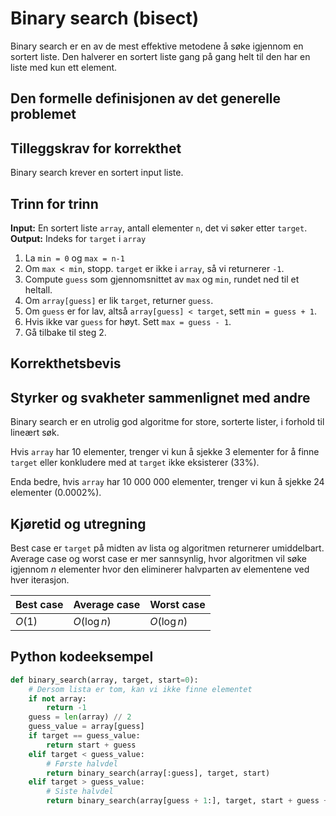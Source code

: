 # Binary search (bisect)

<!-- 
1. Kjenne den formelle definisjonen av det generelle problemet den løser
2. Kjenne til eventuelle tilleggskrav den stiller for å være korrekt
3. Vite hvordan den oppfører seg; kunne utføre algoritmen, trinn for trinn!
4. Forstå korrekthetsbeviset; hvordan og hvorfor virker algoritmen egentlig?
5. Kjenne til eventuelle styrker eller svakheter, sammenlignet med andre
6. Kjenne kjøretidene under ulike omstendigheter, og forstå utregningen
-->

Binary search er en av de mest effektive metodene å søke igjennom en sortert liste. Den halverer en sortert liste gang på gang helt til den har en liste med kun ett element.

## Den formelle definisjonen av det generelle problemet
<!-- Et problem er relasjonen mellom input og output -->

## Tilleggskrav for korrekthet
<!-- Korrekhet: algoritmer virker, gir det svaret den skal -->
Binary search krever en sortert input liste.

## Trinn for trinn
<!-- Pseudokode med forklaring -->
**Input:** En sortert liste `array`, antall elementer `n`, det vi søker etter `target`.  
**Output:** Indeks for `target` i `array`

1. La `min = 0` og `max = n-1`
2. Om `max < min`, stopp. `target` er ikke i `array`, så vi returnerer `-1`.
3. Compute `guess` som gjennomsnittet av `max` og `min`, rundet ned til et heltall.
4. Om `array[guess]` er lik `target`, returner `guess`.
5. Om `guess` er for lav, altså `array[guess] < target`, sett `min = guess + 1`.
6. Hvis ikke var `guess` for høyt. Sett `max = guess - 1`.
7. Gå tilbake til steg 2.

## Korrekthetsbevis
<!-- TBA -->

## Styrker og svakheter sammenlignet med andre

Binary search er en utrolig god algoritme for store, sorterte lister, i forhold til lineært søk.

Hvis `array` har 10 elementer, trenger vi kun å sjekke 3 elementer for å finne `target` eller konkludere med at `target` ikke eksisterer (33%).

Enda bedre, hvis `array` har 10 000 000 elementer, trenger vi kun å sjekke 24 elementer (0.0002%).

## Kjøretid og utregning

Best case er `target` på midten av lista og algoritmen returnerer umiddelbart. Average case og worst case er mer sannsynlig, hvor algoritmen vil søke igjennom $n$ elementer hvor den eliminerer halvparten av elementene ved hver iterasjon.

Best case | Average case | Worst case
---------|----------|---------
 $O(1)$ | $O(\log n)$ | $O(\log n)$

## Python kodeeksempel

```python
def binary_search(array, target, start=0):
    # Dersom lista er tom, kan vi ikke finne elementet
    if not array:
        return -1
    guess = len(array) // 2
    guess_value = array[guess]
    if target == guess_value:
        return start + guess
    elif target < guess_value:
        # Første halvdel
        return binary_search(array[:guess], target, start)
    elif target > guess_value:
        # Siste halvdel
        return binary_search(array[guess + 1:], target, start + guess + 1)
```
